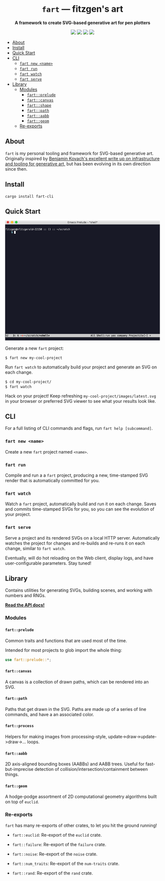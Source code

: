 <div align="center">

  <h1><code>fart</code> &mdash; fitzgen's art</h1>

  <strong>A framework to create SVG-based generative art for pen plotters</strong>

  <p>
    <a href="https://docs.rs/fart/"><img src="https://docs.rs/fart/badge.svg"/></a>
    <a href="https://crates.io/crates/fart"><img src="https://img.shields.io/crates/v/fart.svg"/></a>
    <a href="https://crates.io/crates/fart"><img src="https://img.shields.io/crates/d/fart.svg"/></a>
    <a href="https://travis-ci.com/fitzgen/fart"><img src="https://travis-ci.com/fitzgen/fart.svg?branch=master"/></a>
  </p>

</div>

<!-- START doctoc generated TOC please keep comment here to allow auto update -->
<!-- DON'T EDIT THIS SECTION, INSTEAD RE-RUN doctoc TO UPDATE -->


- [About](#about)
- [Install](#install)
- [Quick Start](#quick-start)
- [CLI](#cli)
  - [`fart new <name>`](#fart-new-name)
  - [`fart run`](#fart-run)
  - [`fart watch`](#fart-watch)
  - [`fart serve`](#fart-serve)
- [Library](#library)
  - [Modules](#modules)
    - [`fart::prelude`](#fartprelude)
    - [`fart::canvas`](#fartcanvas)
    - [`fart::shape`](#fartshape)
    - [`fart::path`](#fartpath)
    - [`fart::aabb`](#fartaabb)
    - [`fart::geom`](#fartgeom)
  - [Re-exports](#re-exports)

<!-- END doctoc generated TOC please keep comment here to allow auto update -->

## About

`fart` is my personal tooling and framework for SVG-based generative
art. Originally inspired by [Benjamin Kovach's excellent write up on
infrastructure and tooling for generative
art,](https://www.kovach.me/posts/2018-10-13-infrastructure-of-art.html) but has
been evolving in its own direction since then.

## Install

```
cargo install fart-cli
```

## Quick Start

![fart quick start](./fart.gif)

Generate a new `fart` project:

```
$ fart new my-cool-project
```

Run `fart watch` to automatically build your project and generate an SVG on each
change.

```
$ cd my-cool-project/
$ fart watch
```

Hack on your project! Keep refreshing `my-cool-project/images/latest.svg` in
your browser or preferred SVG viewer to see what your results look like.

## CLI

For a full listing of CLI commands and flags, run `fart help [subcommand]`.

### `fart new <name>`

Create a new `fart` project named `<name>`.

### `fart run`

Compile and run a a `fart` project, producing a new, time-stamped SVG render
that is automatically committed for you.

### `fart watch`

Watch a `fart` project, automatically build and run it on each change. Saves and
commits time-stamped SVGs for you, so you can see the evolution of your project.

### `fart serve`

Serve a project and its rendered SVGs on a local HTTP server. Automatically
watches the project for changes and re-builds and re-runs it on each change,
similar to `fart watch`.

Eventually, will do hot reloading on the Web client, display logs, and have
user-configurable parameters. Stay tuned!

## Library

Contains utilities for generating SVGs, building scenes, and working with
numbers and RNGs.

[**Read the API docs!**](https://docs.rs/fart)

### Modules

#### `fart::prelude`

Common traits and functions that are used most of the time.

Intended for most projects to glob import the whole thing:

```rust
use fart::prelude::*;
```

#### `fart::canvas`

A canvas is a collection of drawn paths, which can be rendered into an SVG.

#### `fart::path`

Paths that get drawn in the SVG. Paths are made up of a series of line commands,
and have a an associated color.

#### `fart::process`

Helpers for making images from processing-style,
update->draw->update->draw->... loops.

#### `fart::aabb`

2D axis-aligned bounding boxes (AABBs) and AABB trees. Useful for
fast-but-imprecise detection of collision/intersection/containment between
things.

#### `fart::geom`

A hodge-podge assortment of 2D computational geometry algorithms built on top of
`euclid`.

### Re-exports

`fart` has many re-exports of other crates, to let you hit the ground running!

* `fart::euclid`: Re-export of the `euclid` crate.

* `fart::failure`: Re-export of the `failure` crate.

* `fart::noise`: Re-export of the `noise` crate.

* `fart::num_traits`: Re-export of the `num-traits` crate.

* `fart::rand`: Re-export of the `rand` crate.
